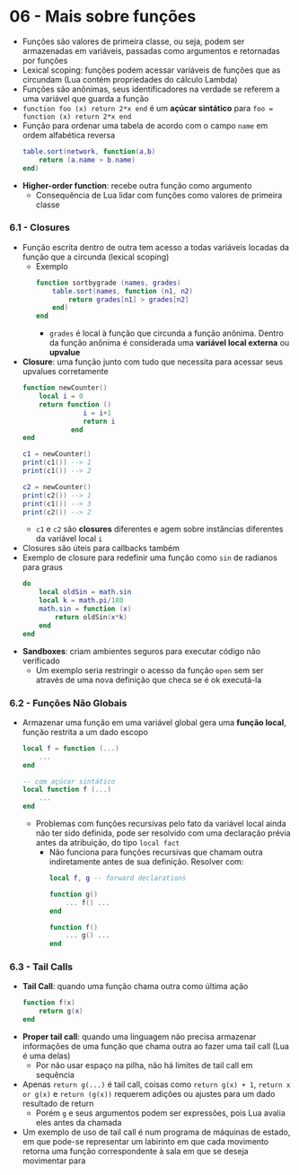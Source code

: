 # 06 - Mais sobre funções
* Funções são valores de primeira classe, ou seja, podem ser armazenadas em variáveis, passadas como argumentos e retornadas por funções
* Lexical scoping: funções podem acessar variáveis de funções que as circundam (Lua contém propriedades do cálculo Lambda)
* Funções são anônimas, seus identificadores na verdade se referem a uma variável que guarda a função
* `function foo (x) return 2*x end` é um **açúcar sintático** para `foo = function (x) return 2*x end`
* Função para ordenar uma tabela de acordo com o campo `name` em ordem alfabética reversa
    ```lua
    table.sort(network, function(a,b)
        return (a.name > b.name)
    end)
    ```
* **Higher-order function**: recebe outra função como argumento
    * Consequência de Lua lidar com funções como valores de primeira classe

### 6.1 - Closures
* Função escrita dentro de outra tem acesso a todas variáveis locadas da função que a circunda (lexical scoping)
    * Exemplo
        ```lua
        function sortbygrade (names, grades)
            table.sort(names, function (n1, n2)
                return grades[n1] > grades[n2]
            end)
        end
        ```
        * `grades` é local à função que circunda a função anônima. Dentro da função anônima é considerada uma **variável local externa** ou **upvalue**
* **Closure**: uma função junto com tudo que necessita para acessar seus upvalues corretamente
    ```lua
    function newCounter()
        local i = 0
        return function ()
                   i = i+1
                   return i
                end
    end

    c1 = newCounter()
    print(c1()) --> 1
    print(c1()) --> 2

    c2 = newCounter()
    print(c2()) --> 1
    print(c1()) --> 3
    print(c2()) --> 2
    ```
    * `c1` e `c2` são **closures** diferentes e agem sobre instâncias diferentes da variável local `i`
* Closures são úteis para callbacks também
* Exemplo de closure para redefinir uma função como `sin` de radianos para graus
    ```lua
    do
        local oldSin = math.sin
        local k = math.pi/180
        math.sin = function (x)
            return oldSin(x*k)
        end
    end
    ```
* **Sandboxes**: criam ambientes seguros para executar código não verificado
    * Um exemplo seria restringir o acesso da função `open` sem ser através de uma nova definição que checa se é ok executá-la

### 6.2 - Funções Não Globais
* Armazenar uma função em uma variável global gera uma **função local**, função restrita a um dado escopo
    ```lua
    local f = function (...)
        ...
    end

    -- com açúcar sintático
    local function f (...)
        ...
    end
    ```
    * Problemas com funções recursivas pelo fato da variável local ainda não ter sido definida, pode ser resolvido com uma declaração prévia antes da atribuição, do tipo `local fact`
        * Não funciona para funções recursivas que chamam outra indiretamente antes de sua definição. Resolver com:
            ```lua
            local f, g -- forward declarations

            function g()
                ... f() ...
            end

            function f()
                ... g() ...
            end
            ```

### 6.3 - Tail Calls
* **Tail Call**: quando uma função chama outra como última ação
    ```lua
    function f(x)
        return g(x)
    end
    ```
* **Proper tail call**: quando uma linguagem não precisa armazenar informações de uma função que chama outra ao fazer uma tail call (Lua é uma delas)
    * Por não usar espaço na pilha, não há limites de tail call em sequência
* Apenas `return g(...)` é tail call, coisas como `return g(x) + 1`, `return x or g(x)` e `return (g(x))` requerem adições ou ajustes para um dado resultado de return
    * Porém `g` e seus argumentos podem ser expressões, pois Lua avalia eles antes da chamada
* Um exemplo de uso de tail call é num programa de máquinas de estado, em que pode-se representar um labirinto em que cada movimento retorna uma função correspondente à sala em que se deseja movimentar para